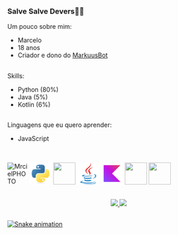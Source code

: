 ### Salve Salve Devers👋👋

Um pouco sobre mim:
- Marcelo
- 18 anos
- Criador e dono do <a href="www.github.com/MarkuusBot/MarkuusBot">MarkuusBot</a>

##

Skills:
- Python (80%)
- Java (5%)
- Kotlin (6%)

##

Linguagens que eu quero aprender:

- JavaScript


##

<div style="display: inline_block"><br>
  <img align="left" alt="MrcielPHOTO" height="50" width="50" src="https://cdn.discordapp.com/avatars/485801281621852175/63a336f5d4193598712aa7075912bd94.png?size=1024">
  <img src="https://raw.githubusercontent.com/devicons/devicon/master/icons/python/python-original.svg" width="50" height="50">
  <img src="https://cdn.jsdelivr.net/gh/devicons/devicon/icons/vscode/vscode-original.svg" height="50" width="50"/>
  <img src="https://raw.githubusercontent.com/devicons/devicon/master/icons/java/java-original.svg" height="50" width="50"/>
  <img src="https://raw.githubusercontent.com/devicons/devicon/master/icons/kotlin/kotlin-original.svg" height="50" width="50"/>
  <img src="https://cdn.jsdelivr.net/gh/devicons/devicon/icons/html5/html5-original-wordmark.svg" height="50" width="50"/>
  <img src="https://cdn.jsdelivr.net/gh/devicons/devicon/icons/mongodb/mongodb-original-wordmark.svg" height="50" width="50"/>
</div>

##

<div align="center">
  <a href="https://github.com/Marciel404">
  <img height="180em" src="https://github-readme-stats.vercel.app/api/top-langs/?username=marciel404&layout=compact&langs_count=7&theme=dark"/>
  <img height="180em" src="https://github-readme-stats.vercel.app/api?username=marciel404&show_icons=true&theme=dark&include_all_commits=true&count_private=true"/>
</div>

##

  ![Snake animation](https://github.com/Marciel404/Marciel404/blob/output/github-contribution-grid-snake.svg)

